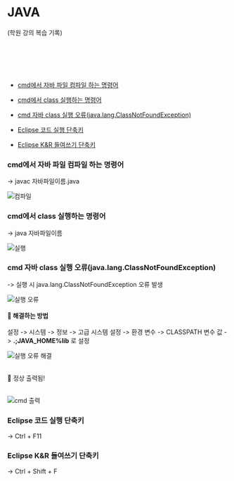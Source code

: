 # JAVA

(학원 강의 복습 기록)
<br>
<br>
<br>
<br>
<br>
<br>

- [cmd에서 자바 파일 컴파일 하는 명령어](#cmd에서-자바-파일-컴파일-하는-명령어)
- [cmd에서 class 실행하는 명령어](#cmd에서-class-실행하는-명령어)
- [cmd 자바 class 실행 오류(java.lang.ClassNotFoundException)](#cmd-자바-class-실행-오류javalangclassnotfoundexception)
- [Eclipse 코드 실행 단축키](#eclipse-코드-실행-단축키)

- [Eclipse K&R 들여쓰기 단축키](#eclipse-kr-들여쓰기-단축키)

### cmd에서 자바 파일 컴파일 하는 명령어

-> javac 자바파일이름.java
<br>

![컴파일](https://img1.daumcdn.net/thumb/R1280x0/?scode=mtistory2&fname=https%3A%2F%2Fblog.kakaocdn.net%2Fdn%2FbXfAMc%2FbtsBGVVOjnr%2FFrjTWaxOK2KJzndKXgfW00%2Fimg.png "자바 파일 컴파일 명령어")

### cmd에서 class 실행하는 명령어

-> java 자바파일이름
<br>

![실행](https://img1.daumcdn.net/thumb/R1280x0/?scode=mtistory2&fname=https%3A%2F%2Fblog.kakaocdn.net%2Fdn%2FmKl1E%2FbtsBKh416vc%2FviKR8ACNt6HAmQn5KiYA1k%2Fimg.png "자바 실행 명령어")

### cmd 자바 class 실행 오류(java.lang.ClassNotFoundException)

-> 실행 시 java.lang.ClassNotFoundException 오류 발생
<br>

![실행 오류](https://img1.daumcdn.net/thumb/R1280x0/?scode=mtistory2&fname=https%3A%2F%2Fblog.kakaocdn.net%2Fdn%2Fd8oF71%2FbtsBMRE5Dyh%2FyK0btNcCXUCAezzbmKyrv1%2Fimg.png "자바 실행 오류")
<br>
<br>
**💬 해결하는 방법**
<br>
<br>
설정 -> 시스템 -> 정보 -> 고급 시스템 설정 -> 환경 변수 -> CLASSPATH 변수 값 -> **.;JAVA_HOME%lib** 로 설정
<br>

![실행 오류 해결](https://img1.daumcdn.net/thumb/R1280x0/?scode=mtistory2&fname=https%3A%2F%2Fblog.kakaocdn.net%2Fdn%2FNf8BT%2FbtsBGmM3WBB%2FJqE8slSesLFkkRhegd9mkK%2Fimg.png " 실행 오류 해결")

<br>
🤭 정상 출력됨! 
<br>
<br>

![cmd 출력](https://img1.daumcdn.net/thumb/R1280x0/?scode=mtistory2&fname=https%3A%2F%2Fblog.kakaocdn.net%2Fdn%2FxwQIO%2FbtsBDKgXELK%2FOMVQIsQaGqAYLnFRy6fiT0%2Fimg.png "cmd 출력")
<br>

### Eclipse 코드 실행 단축키

-> Ctrl + F11
<br>

### Eclipse K&R 들여쓰기 단축키

-> Ctrl + Shift + F
